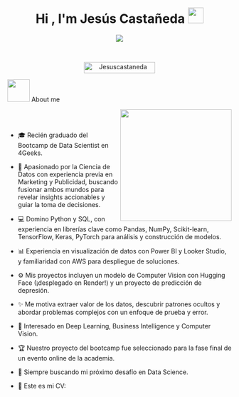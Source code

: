 <h1 align="center">Hi , I'm Jesús Castañeda <img src="https://media.giphy.com/media/hvRJCLFzcasrR4ia7z/giphy.gif" width="35"></h1>
<p align="center">
  <a href="https://github.com/DenverCoder1/readme-typing-svg"><img src="https://readme-typing-svg.herokuapp.com?font=Time+New+Roman&color=3a86ff&size=25&center=true&vCenter=true&width=600&height=100&lines=Data+Scientist;Marketing+Degree;Always+learning+new+things"></a>
</p>


<br>

<p align="center"> 
	<img src="https://komarev.com/ghpvc/?username=Jesuscastanedam&label=Profile%20views&color=3a86ff&style=plastic?" alt="Jesuscastaneda" height=25px, width=160px/> 

</br>
<p align="left"> 
<picture><img src = "https://github.com/7oSkaaa/7oSkaaa/blob/main/Images/about_me.gif?raw=true" width = 50px></picture> About me

<picture> <img align="right" src="https://github.com/7oSkaaa/7oSkaaa/blob/main/Images/Right_Side.gif?raw=true" width = 250px></picture>

<br><br>

- 🎓 Recién graduado del Bootcamp de Data Scientist en 4Geeks.

- 🚀 Apasionado por la Ciencia de Datos con experiencia previa en Marketing y Publicidad, buscando fusionar ambos mundos para revelar insights accionables y guiar la toma de decisiones.

- 💻 Domino Python y SQL, con experiencia en librerías clave como Pandas, NumPy, Scikit-learn, TensorFlow, Keras, PyTorch para análisis y construcción de modelos.

- 📊 Experiencia en visualización de datos con Power BI y Looker Studio, y familiaridad con AWS para despliegue de soluciones.

- ⚙️ Mis proyectos incluyen un modelo de Computer Vision con Hugging Face (¡desplegado en Render!) y un proyecto de predicción de depresión.

- ✨ Me motiva extraer valor de los datos, descubrir patrones ocultos y abordar problemas complejos con un enfoque de prueba y error.

- 🧠 Interesado en Deep Learning, Business Intelligence y Computer Vision.

- 🏆 Nuestro proyecto del bootcamp fue seleccionado para la fase final de un evento online de la academia.

- 🚀 Siempre buscando mi próximo desafío en Data Science.

- 🔗 Este es mi CV: 
<br>

<!--
**Jesuscastanedam/Jesuscastanedam** is a ✨ _special_ ✨ repository because its `README.md` (this file) appears on your GitHub profile.

Here are some ideas to get you started:

- 🔭 I’m currently working on ...
- 🌱 I’m currently learning ...
- 👯 I’m looking to collaborate on ...
- 🤔 I’m looking for help with ...
- 💬 Ask me about ...
- 📫 How to reach me: ...
- 😄 Pronouns: ...
- ⚡ Fun fact: ...
-->

